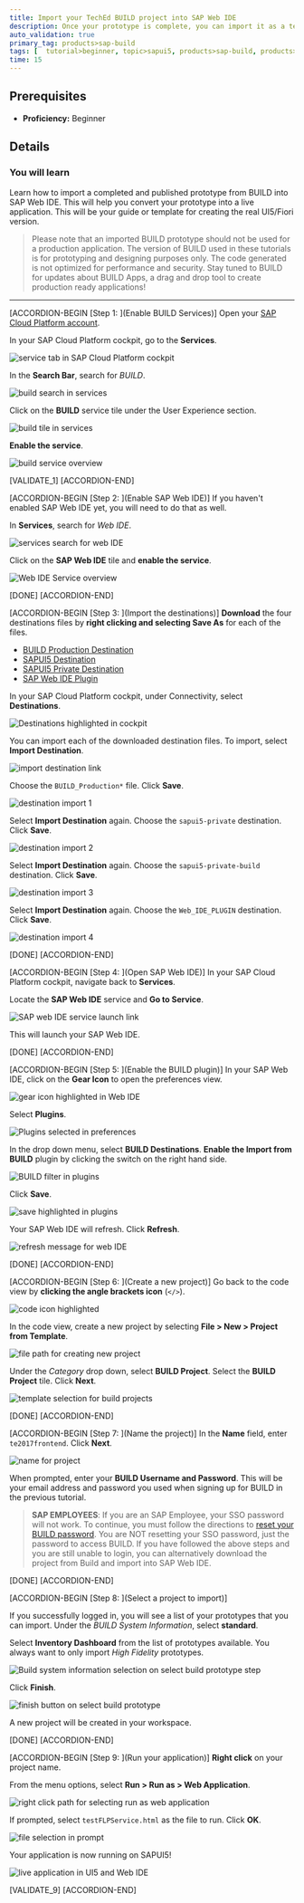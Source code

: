 ```yaml
---
title: Import your TechEd BUILD project into SAP Web IDE
description: Once your prototype is complete, you can import it as a template into SAP Web IDE to convert it to UI5 code
auto_validation: true
primary_tag: products>sap-build
tags: [  tutorial>beginner, topic>sapui5, products>sap-build, products>sap-web-ide, products>sap-web-ide-plug-ins ]
time: 15
---
```


## Prerequisites  
 - **Proficiency:** Beginner


## Details
### You will learn  
Learn how to import a completed and published prototype from BUILD into SAP Web IDE. This will help you convert your prototype into a live application. This will be your guide or template for creating the real UI5/Fiori version.

> Please note that an imported BUILD prototype should not be used for a production application. The version of BUILD used in these tutorials is for prototyping and designing purposes only. The code generated is not optimized for performance and security. Stay tuned to BUILD for updates about BUILD Apps, a drag and drop tool to create production ready applications!   


---

[ACCORDION-BEGIN [Step 1: ](Enable BUILD Services)]
Open your [SAP Cloud Platform account](https://account.hanatrial.ondemand.com/cockpit).

In your SAP Cloud Platform cockpit, go to the **Services**.

![service tab in SAP Cloud Platform cockpit](1.png)

In the **Search Bar**, search for _BUILD_.

![build search in services](2.png)

Click on the **BUILD** service tile under the User Experience section.

![build tile in services](3.png)

**Enable the service**.

![build service overview](4.png)

[VALIDATE_1]
[ACCORDION-END]

[ACCORDION-BEGIN [Step 2: ](Enable SAP Web IDE)]
If you haven't enabled SAP Web IDE yet, you will need to do that as well.

In **Services**, search for _Web IDE_.

![services search for web IDE](5.png)

Click on the **SAP Web IDE** tile and **enable the service**.

![Web IDE Service overview](6.png)

[DONE]
[ACCORDION-END]


[ACCORDION-BEGIN [Step 3: ](Import the destinations)]
**Download** the four destinations files by **right clicking and selecting Save As** for each of the files.

- [BUILD Production Destination](https://raw.githubusercontent.com/SAPDocuments/Tutorials/master/tutorials/build-import-webide/BUILD_Production)
- [SAPUI5 Destination](https://raw.githubusercontent.com/SAPDocuments/Tutorials/master/tutorials/build-import-webide/sapui5-private)
- [SAPUI5 Private Destination](https://raw.githubusercontent.com/SAPDocuments/Tutorials/master/tutorials/build-import-webide/sapui5-private-build)
- [SAP Web IDE Plugin](https://raw.githubusercontent.com/SAPDocuments/Tutorials/master/tutorials/build-import-webide/Web_IDE_PLUGIN)

In your SAP Cloud Platform cockpit, under Connectivity, select **Destinations**.

![Destinations highlighted in cockpit](7.png)

You can import each of the downloaded destination files. To import, select **Import Destination**.

![import destination link](8.png)

Choose the `BUILD_Production*` file. Click **Save**.

![destination import 1](9a.png)

Select **Import Destination** again. Choose the `sapui5-private` destination. Click **Save**.

![destination import 2](9b.png)

Select **Import Destination** again. Choose the `sapui5-private-build` destination. Click **Save**.

![destination import 3](9c.png)

Select **Import Destination** again. Choose the `Web_IDE_PLUGIN` destination. Click **Save**.

![destination import 4](9d.png)

[DONE]
[ACCORDION-END]

[ACCORDION-BEGIN [Step 4: ](Open SAP Web IDE)]
In your SAP Cloud Platform cockpit, navigate back to **Services**.

Locate the **SAP Web IDE** service and **Go to Service**.

![SAP web IDE service launch link](10.png)

This will launch your SAP Web IDE.

[DONE]
[ACCORDION-END]

[ACCORDION-BEGIN [Step 5: ](Enable the BUILD plugin)]
In your SAP Web IDE, click on the **Gear Icon** to open the preferences view.

![gear icon highlighted in Web IDE](11.png)

Select **Plugins**.

![Plugins selected in preferences](12.png)

In the drop down menu, select **BUILD Destinations**. **Enable the Import from BUILD** plugin by clicking the switch on the right hand side.

![BUILD filter in plugins](13.png)

Click **Save**.

![save highlighted in plugins](14.png)

Your SAP Web IDE will refresh. Click **Refresh**.

![refresh message for web IDE](15.png)

[DONE]
[ACCORDION-END]

[ACCORDION-BEGIN [Step 6: ](Create a new project)]
Go back to the code view by **clicking the angle brackets icon** (`</>`).

![code icon highlighted](16.png)

In the code view, create a new project by selecting **File > New > Project from Template**.

![file path for creating new project](17.png)

Under the _Category_ drop down, select **BUILD Project**. Select the **BUILD Project** tile. Click **Next**.

![template selection for build projects](18.png)


[DONE]
[ACCORDION-END]

[ACCORDION-BEGIN [Step 7: ](Name the project)]
In the **Name** field, enter `te2017frontend`. Click **Next**.

![name for project](19.png)

When prompted, enter your **BUILD Username and Password**. This will be your email address and password you used when signing up for BUILD in the previous tutorial.

> **SAP EMPLOYEES**: If you are an SAP Employee, your SSO password will not work. To continue, you must follow the directions to [reset your BUILD password](https://jam4.sapjam.com/groups/EwzMfO4LtSxrAjXwDipkgC/documents/ru6GmtH0bYRGEKqctpp8ye/slide_viewer). You are NOT resetting your SSO password, just the password to access BUILD. If you have followed the above steps and you are still unable to login, you can alternatively download the project from Build and import into SAP Web IDE.

[DONE]
[ACCORDION-END]

[ACCORDION-BEGIN [Step 8: ](Select a project to import)]


If you successfully logged in, you will see a list of your prototypes that you can import. Under the _BUILD System Information_, select **standard**.

Select **Inventory Dashboard** from the list of prototypes available. You always want to only import _High Fidelity_ prototypes.

![Build system information selection on select build prototype step](20.png)

Click **Finish**.

![finish button on select build prototype](21.png)

A new project will be created in your workspace.

[DONE]
[ACCORDION-END]

[ACCORDION-BEGIN [Step 9: ](Run your application)]
**Right click** on your project name.

From the menu options, select **Run > Run as > Web Application**.

![right click path for selecting run as web application](22.png)

If prompted, select `testFLPService.html` as the file to run. Click **OK**.

![file selection in prompt](23.png)

Your application is now running on SAPUI5!

![live application in UI5 and Web IDE](24.png)

[VALIDATE_9]
[ACCORDION-END]
